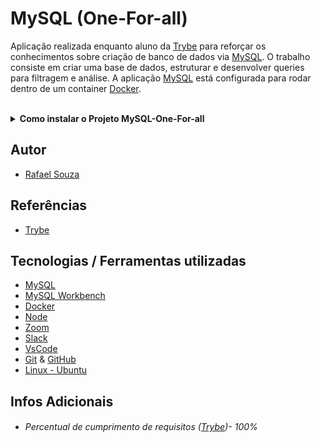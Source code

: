# MySQL (One-For-all)

Aplicação realizada enquanto aluno da [Trybe](https://www.betrybe.com/) para reforçar os conhecimentos sobre criação de banco de dados via [MySQL](https://www.mysql.com/). O trabalho consiste em criar uma base de dados, estruturar e desenvolver queries para filtragem e análise. A aplicação [MySQL](https://www.mysql.com/) está configurada para rodar dentro de um container [Docker](https://www.docker.com/).

<br>

<details>
  <summary><strong>Como instalar o Projeto MySQL-One-For-all</strong></summary><br />

## Instalação
 
<hr>
 
### Rodando a aplicação via [Docker](https://www.docker.com/)

> :warning: Antes de começar, seu docker-compose precisa estar na versão 1.29 ou superior. [Veja aqui](https://www.digitalocean.com/community/tutorials/how-to-install-and-use-docker-compose-on-ubuntu-20-04-pt) ou [na documentação](https://docs.docker.com/compose/install/) como instalá-lo. No primeiro artigo, você pode substituir onde está com `1.26.0` por `1.29.2`.

<br>

- Clone o repositório `git@github.com:Rafael-Souza-97/mysql-one-for-all.git`:

```bash
git clone git@github.com:Rafael-Souza-97/mysql-one-for-all.git
```

<br>

- Entre na pasta do repositório que você acabou de clonar:

```bash
cd mysql-one-for-all
```

<br>

- Rode o serviço `node` com o comando `docker-compose up -d`:

 > - Esse serviço irá inicializar um container chamado `one_for_all`.
 > - A partir daqui você pode rodar o container via CLI ou abri-lo no VS Code.
 
```bash
docker-compose up -d
```

<br>

- Use o comando `docker exec -it one_for_all bash`:

 > - Ele te dará acesso ao terminal interativo do container criado pelo compose, que está rodando em segundo plano.
 > - As credencias de acesso ao banco de dados estão definidas no arquivo `docker-compose.yml`, e são acessíveis no container através das variáveis de    ambiente `MYSQL_USER` e `MYSQL_PASSWORD`.

```bash
docker exec -it one_for_all bash
```

<br>

- Instale as depëndencias, caso necessário, com `npm install` (dentro do bash do container):

```bash
npm install
```

 > Execute a aplicação com `npm start` ou `npm run dev`

<br>
<hr>
 
### Rodando a aplicação SEM [Docker](https://www.docker.com/)

  > :warning: Para rodar a aplicação desta forma, obrigatoriamente você deve ter o [Node](https://nodejs.org/en/) instalado em seu computador.
 
 <br>

- Clone o repositório `git@github.com:Rafael-Souza-97/mysql-one-for-all.git`:

```bash
git clone git@github.com:Rafael-Souza-97/mysql-one-for-all.git
```

<br>

 - Instale as depëndencias, caso necessário, com `npm install`:

```bash
npm install
```

<hr>
<br>

</details>

## Autor

- [Rafael Souza](https://github.com/Rafael-Souza-97)

## Referências

 - [Trybe](https://www.betrybe.com/)

## Tecnologias / Ferramentas utilizadas

- [MySQL](https://www.mysql.com/)
- [MySQL Workbench](https://www.mysql.com/products/workbench/)
- [Docker](https://www.docker.com/)
- [Node](https://nodejs.org/en/)
- [Zoom](https://zoom.us/)
- [Slack](https://slack.com/intl/pt-br/)
- [VsCode](https://code.visualstudio.com/)
- [Git](https://git-scm.com/) & [GitHub](https://github.com/)
- [Linux - Ubuntu](https://ubuntu.com/)

## Infos Adicionais

- ###### Percentual de cumprimento de requisitos ([Trybe](https://www.betrybe.com/))- 100%
